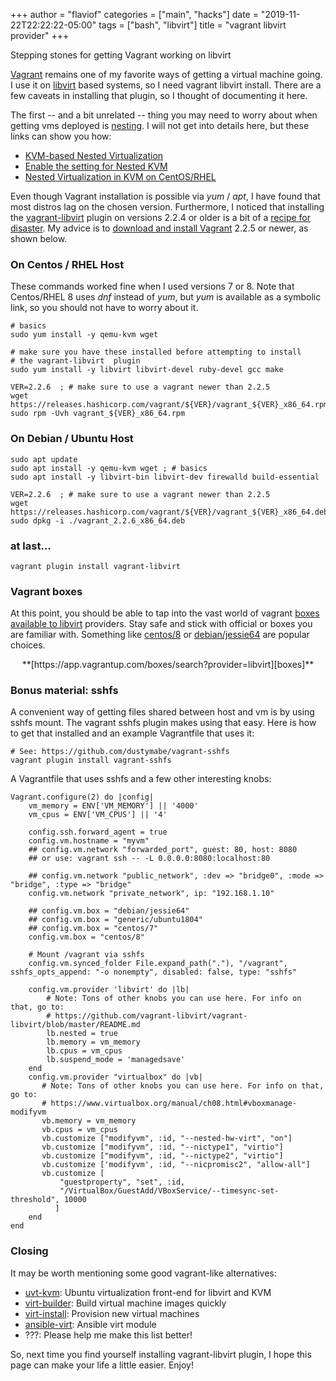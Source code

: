 +++
author = "flaviof"
categories = ["main", "hacks"]
date = "2019-11-22T22:22:22-05:00"
tags = ["bash", "libvirt"]
title = "vagrant libvirt provider"
+++

Stepping stones for getting Vagrant working on libvirt

<!--more-->

[Vagrant][] remains one of my favorite ways of getting a virtual
machine going. I use it on [libvirt][] based systems, so I need
vagrant libvirt install. There are a few
caveats in installing that plugin, so I thought of documenting it here.

The first -- and a bit unrelated -- thing you may need to worry about
when getting vms deployed is [nesting][]. I will not get into details
here, but these links can show you how:

- [KVM-based Nested Virtualization][nest1]
- [Enable the setting for Nested KVM][nest2]
- [Nested Virtualization in KVM on CentOS/RHEL][nest3]

Even though Vagrant installation is possible via *yum* / *apt*,
I have found that most distros lag on the chosen version.
Furthermore, I noticed that installing the [vagrant-libvirt][] plugin on
versions 2.2.4 or older is a bit of a [recipe for disaster][disaster].
My advice is to [download and install Vagrant][vagrantDownloads] 2.2.5 or
newer, as shown below.

### On Centos / RHEL Host

These commands worked fine when I used versions 7 or 8. Note that Centos/RHEL 8
uses *dnf* instead of *yum*, but *yum* is available as a symbolic link, so you
should not have to worry about it.

```
# basics
sudo yum install -y qemu-kvm wget

# make sure you have these installed before attempting to install
# the vagrant-libvirt  plugin
sudo yum install -y libvirt libvirt-devel ruby-devel gcc make

VER=2.2.6  ; # make sure to use a vagrant newer than 2.2.5
wget https://releases.hashicorp.com/vagrant/${VER}/vagrant_${VER}_x86_64.rpm
sudo rpm -Uvh vagrant_${VER}_x86_64.rpm
```

### On Debian / Ubuntu Host

```
sudo apt update
sudo apt install -y qemu-kvm wget ; # basics
sudo apt install -y libvirt-bin libvirt-dev firewalld build-essential

VER=2.2.6  ; # make sure to use a vagrant newer than 2.2.5
wget https://releases.hashicorp.com/vagrant/${VER}/vagrant_${VER}_x86_64.deb
sudo dpkg -i ./vagrant_2.2.6_x86_64.deb
```

### at last...
```
vagrant plugin install vagrant-libvirt
```

### Vagrant boxes

At this point, you should be able to tap into the vast world of vagrant
[boxes available to libvirt][boxes] providers. Stay safe and stick with
official or boxes you are familiar with. Something like
[centos/8](https://app.vagrantup.com/centos/boxes/8) or
[debian/jessie64](https://app.vagrantup.com/debian/boxes/jessie64)
are popular choices.

<center>**[https://app.vagrantup.com/boxes/search?provider=libvirt][boxes]**</center>

### Bonus material: sshfs

A convenient way of getting files shared between host and vm is by using sshfs
mount. The vagrant sshfs plugin makes using that easy. Here is how
to get that installed and an example Vagrantfile that uses it:

```
# See: https://github.com/dustymabe/vagrant-sshfs
vagrant plugin install vagrant-sshfs
```

A Vagrantfile that uses sshfs and a few other interesting knobs:

```
Vagrant.configure(2) do |config|
    vm_memory = ENV['VM_MEMORY'] || '4000'
    vm_cpus = ENV['VM_CPUS'] || '4'

    config.ssh.forward_agent = true
    config.vm.hostname = "myvm"
    ## config.vm.network "forwarded_port", guest: 80, host: 8080
    ## or use: vagrant ssh -- -L 0.0.0.0:8080:localhost:80

    ## config.vm.network "public_network", :dev => "bridge0", :mode => "bridge", :type => "bridge"
    config.vm.network "private_network", ip: "192.168.1.10"

    ## config.vm.box = "debian/jessie64"
    ## config.vm.box = "generic/ubuntu1804"
    ## config.vm.box = "centos/7"
    config.vm.box = "centos/8"

    # Mount /vagrant via sshfs
    config.vm.synced_folder File.expand_path("."), "/vagrant", sshfs_opts_append: "-o nonempty", disabled: false, type: "sshfs"

    config.vm.provider 'libvirt' do |lb|
        # Note: Tons of other knobs you can use here. For info on that, go to:
        # https://github.com/vagrant-libvirt/vagrant-libvirt/blob/master/README.md
        lb.nested = true
        lb.memory = vm_memory
        lb.cpus = vm_cpus
        lb.suspend_mode = 'managedsave'
    end
    config.vm.provider "virtualbox" do |vb|
       # Note: Tons of other knobs you can use here. For info on that, go to:
       # https://www.virtualbox.org/manual/ch08.html#vboxmanage-modifyvm
       vb.memory = vm_memory
       vb.cpus = vm_cpus
       vb.customize ["modifyvm", :id, "--nested-hw-virt", "on"]
       vb.customize ["modifyvm", :id, "--nictype1", "virtio"]
       vb.customize ["modifyvm", :id, "--nictype2", "virtio"]
       vb.customize ['modifyvm', :id, "--nicpromisc2", "allow-all"]
       vb.customize [
           "guestproperty", "set", :id,
           "/VirtualBox/GuestAdd/VBoxService/--timesync-set-threshold", 10000
          ]
    end
end
```

### Closing

It may be worth mentioning some good vagrant-like alternatives:

- [uvt-kvm](http://manpages.ubuntu.com/manpages/bionic/man1/uvt-kvm.1.html): Ubuntu virtualization front-end for libvirt and KVM
- [virt-builder](http://manpages.ubuntu.com/manpages/bionic/man1/virt-builder.1.html): Build virtual machine images quickly
- [virt-install](https://linux.die.net/man/1/virt-install): Provision new virtual machines
- [ansible-virt](https://docs.ansible.com/ansible/latest/modules/virt_module.html): Ansible virt module
- ???: Please help me make this list better!

So, next time you find yourself installing vagrant-libvirt plugin, I hope this page can
make your life a little easier. Enjoy!


[Vagrant]: https://www.vagrantup.com/ "Vagrant Up"
[libvirt]: https://www.thegeekyway.com/kvm-vs-qemu-vs-libvirt/ "KVM vs QEMU vs Libvirt"
[vagrant-libvirt]: https://github.com/vagrant-libvirt/vagrant-libvirt "Vagrant Libvirt Provider"
[nesting]: https://searchvmware.techtarget.com/definition/nested-VM-nested-virtual-machine "nested virtual machine"
[nest1]: https://github.com/openstack-dev/devstack/blob/master/doc/source/guides/devstack-with-nested-kvm.rst "KVM-based Nested Virtualization"
[nest2]: https://www.server-world.info/en/note?os=Ubuntu_16.04&p=kvm&f=8 "Enable the setting for Nested KVM"
[nest3]: https://www.linuxtechi.com/enable-nested-virtualization-kvm-centos-7-rhel-7/ "How to enable Nested Virtualization in KVM on CentOS 7 / RHEL 7"
[disaster]: https://github.com/vagrant-libvirt/vagrant-libvirt/issues/770 "Vagrant libvirt plugin troubles"
[vagrantDownloads]: https://www.vagrantup.com/downloads.html "Vagrant Downloads"
[boxes]: https://app.vagrantup.com/boxes/search?provider=libvirt "Vagrant boxes for libvirt provider"
